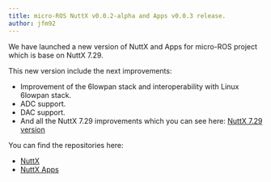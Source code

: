 ```yaml
---
title: micro-ROS NuttX v0.0.2-alpha and Apps v0.0.3 release.
author: jfm92
---
```


We have launched a new version of NuttX and Apps for micro-ROS project which is base on NuttX 7.29.

This new version include the next improvements:
- Improvement of the 6lowpan stack and interoperability with Linux 6lowpan stack.
- ADC support.
- DAC support.
- And all the NuttX 7.29 improvements which you can see here: [NuttX 7.29 version](https://bitbucket.org/nuttx/nuttx/downloads/nuttx-7_29-README.txt)

You can find the repositories here:

- [NuttX](https://github.com/micro-ROS/NuttX)
- [NuttX Apps](https://github.com/micro-ROS/nuttx_apps)
